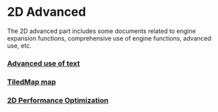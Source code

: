 # 2D Advanced

The 2D advanced part includes some documents related to engine expansion functions, comprehensive use of engine functions, advanced use, etc.



### [Advanced use of text](./useText/readme.md)

### [TiledMap map](../TiledMap/readme.md)

### [2D Performance Optimization](../performanceOptimization/readme.md)




